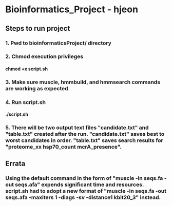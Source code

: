 # Bioinformatics_Project - hjeon
## Steps to run project
### 1. Pwd to bioinformaticsProject/ directory
### 2. Chmod execution privileges
#### chmod +x script.sh
### 3. Make sure muscle, hmmbuild, and hmmsearch commands are working as expected
### 4. Run script.sh
#### ./script.sh
### 5. There will be two output text files "candidate.txt" and "table.txt" created after the run. "candidate.txt" saves best to worst candidates in order. "table.txt" saves search results for "proteome_xx    hsp70_count     mcrA_presence".
## Errata
### Using the default command in the form of "muscle -in seqs.fa -out seqs.afa" expends significant time and resources. script.sh had to adopt a new format of "muscle -in seqs.fa -out seqs.afa -maxiters 1 -diags -sv -distance1 kbit20_3" instead.
